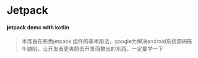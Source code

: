 # Jetpack
#### jetpack demo with kotlin
> 本库旨在熟悉jetpack 组件的基本用法，google为解决android系统源码陈年缺陷，让开发者更爽的去开发而搞出的东西。一定要学一下


